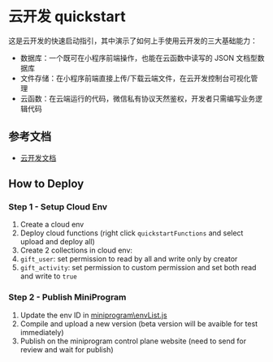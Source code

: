 # 云开发 quickstart

这是云开发的快速启动指引，其中演示了如何上手使用云开发的三大基础能力：

- 数据库：一个既可在小程序前端操作，也能在云函数中读写的 JSON 文档型数据库
- 文件存储：在小程序前端直接上传/下载云端文件，在云开发控制台可视化管理
- 云函数：在云端运行的代码，微信私有协议天然鉴权，开发者只需编写业务逻辑代码

## 参考文档

- [云开发文档](https://developers.weixin.qq.com/miniprogram/dev/wxcloud/basis/getting-started.html)

## How to Deploy

### Step 1 - Setup Cloud Env
1. Create a cloud env
2. Deploy cloud functions (right click `quickstartFunctions` and select upload and deploy all)
3. Create 2 collections in cloud env:
  1. `gift_user`: set permission to read by all and write only by creator
  2. `gift_activity`: set permission to custom permission and set both read and write to `true`

### Step 2 - Publish MiniProgram
1. Update the env ID in [miniprogram\envList.js](miniprogram\envList.js)
2. Compile and upload a new version (beta version will be avaible for test immediately)
3. Publish on the miniprogram control plane website (need to send for review and wait for publish)
